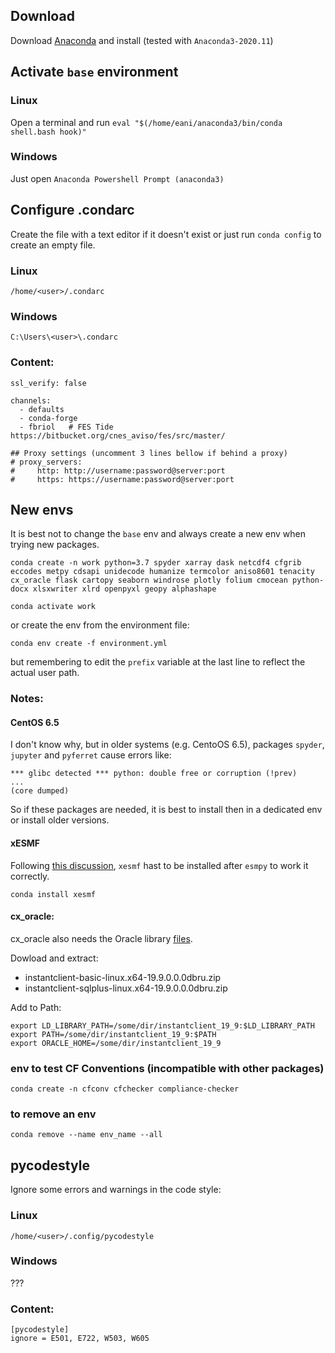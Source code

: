 ## Download
Download [Anaconda](https://www.anaconda.com/products/individual#Downloads) and install (tested with `Anaconda3-2020.11`)

## Activate `base` environment

### Linux
Open a terminal and run `eval "$(/home/eani/anaconda3/bin/conda shell.bash hook)"`

### Windows
Just open `Anaconda Powershell Prompt (anaconda3)`

## Configure .condarc
Create the file with a text editor if it doesn't exist or just run `conda config` to create an empty file.

### Linux
`/home/<user>/.condarc`

### Windows
`C:\Users\<user>\.condarc`

### Content:
```
ssl_verify: false

channels:
  - defaults
  - conda-forge
  - fbriol   # FES Tide https://bitbucket.org/cnes_aviso/fes/src/master/

## Proxy settings (uncomment 3 lines bellow if behind a proxy)
# proxy_servers:
#     http: http://username:password@server:port
#     https: https://username:password@server:port
```

## New envs

It is best not to change the `base` env and always create a new env when trying new packages.

```
conda create -n work python=3.7 spyder xarray dask netcdf4 cfgrib eccodes metpy cdsapi unidecode humanize termcolor aniso8601 tenacity cx_oracle flask cartopy seaborn windrose plotly folium cmocean python-docx xlsxwriter xlrd openpyxl geopy alphashape
```

`conda activate work`

or create the env from the environment file:

`conda env create -f environment.yml`

but remembering to edit the `prefix` variable at the last line to reflect the actual user path.

### Notes:

#### CentOS 6.5
I don't know why, but in older systems (e.g. CentoOS 6.5), packages `spyder`, `jupyter` and `pyferret` cause errors like:
```
*** glibc detected *** python: double free or corruption (!prev)
...
(core dumped)
```
So if these packages are needed, it is best to install then in a dedicated env or install older versions.

#### xESMF

Following [this discussion](https://github.com/JiaweiZhuang/xESMF/issues/47), `xesmf` hast to be installed after `esmpy` to work it correctly.

`conda install xesmf`

#### cx_oracle:
cx_oracle also needs the Oracle library [files](http://www.oracle.com/technetwork/topics/linuxx86-64soft-092277.html).

Dowload and extract:
- instantclient-basic-linux.x64-19.9.0.0.0dbru.zip
- instantclient-sqlplus-linux.x64-19.9.0.0.0dbru.zip

Add to Path:
```
export LD_LIBRARY_PATH=/some/dir/instantclient_19_9:$LD_LIBRARY_PATH
export PATH=/some/dir/instantclient_19_9:$PATH
export ORACLE_HOME=/some/dir/instantclient_19_9
```

### env to test CF Conventions (incompatible with other packages)
`conda create -n cfconv cfchecker compliance-checker`

### to remove an env
```
conda remove --name env_name --all
```

## pycodestyle
Ignore some errors and warnings in the code style:

### Linux 
`/home/<user>/.config/pycodestyle`

### Windows
???

### Content:
```
[pycodestyle]
ignore = E501, E722, W503, W605
```

